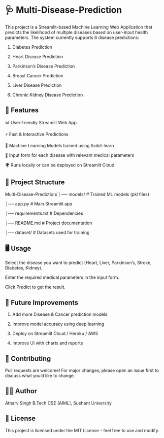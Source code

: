 # 🩺 Multi-Disease-Prediction

This project is a Streamlit-based Machine Learning Web Application that predicts the likelihood of multiple diseases based on user-input health parameters. The system currently supports 6 disease predictions:

1. Diabetes Prediction

2. Heart Disease Prediction

3. Parkinson’s Disease Prediction

4. Breast Cancer Prediction

5. Liver Disease Prediction

6. Chronic Kidney Disease Prediction

## 🚀 Features

📊 User-friendly Streamlit Web App

⚡ Fast & Interactive Predictions

🧠 Machine Learning Models trained using Scikit-learn

🧾 Input form for each disease with relevant medical parameters

🌍 Runs locally or can be deployed on Streamlit Cloud 

## 📂 Project Structure

Multi-Disease-Prediction/
│── models/                 # Trained ML models (pkl files)

│── app.py                  # Main Streamlit app

│── requirements.txt        # Dependencies

│── README.md               # Project documentation

│── dataset/                # Datasets used for training


## 🖥️ Usage

Select the disease you want to predict (Heart, Liver, Parkinson’s, Stroke, Diabetes, Kidney).

Enter the required medical parameters in the input form.

Click Predict to get the result.

## 🎯 Future Improvements

1. Add more Disease & Cancer prediction models

2. Improve model accuracy using deep learning

3. Deploy on Streamlit Cloud / Heroku / AWS

4. Improve UI with charts and reports



## 🤝 Contributing

Pull requests are welcome! For major changes, please open an issue first to discuss what you’d like to change.


## 👨‍💻 Author

Atharv Singh
B.Tech CSE (AIML), Sushant University


## 📜 License

This project is licensed under the MIT License – feel free to use and modify.
